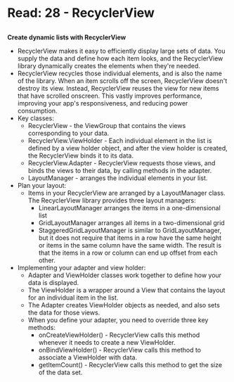 # Read: 28 - RecyclerView

## [](https://developer.android.com/guide/topics/ui/layout/recyclerview#java)

**Create dynamic lists with RecyclerView**
  * RecyclerView makes it easy to efficiently display large sets of data. You supply the data and define how each item looks, and the RecyclerView library dynamically creates the elements when they're needed.
  * RecyclerView recycles those individual elements, and is also the name of the library. When an item scrolls off the screen, RecyclerView doesn't destroy its view. Instead, RecyclerView reuses the view for new items that have scrolled onscreen. This vastly improves performance, improving your app's responsiveness, and reducing power consumption.
  * Key classes: 
    - RecyclerView - the ViewGroup that contains the views corresponding to your data. 
    -  RecyclerView.ViewHolder - Each individual element in the list is defined by a view holder object, and after the view holder is created, the RecyclerView binds it to its data. 
    -  RecyclerView.Adapter - RecyclerView requests those views, and binds the views to their data, by calling methods in the adapter. 
    -  LayoutManager - arranges the individual elements in your list. 
  * Plan your layout:
    - Items in your RecyclerView are arranged by a LayoutManager class. The RecyclerView library provides three layout managers: 
      * LinearLayoutManager arranges the items in a one-dimensional list
      * GridLayoutManager arranges all items in a two-dimensional grid
      * StaggeredGridLayoutManager is similar to GridLayoutManager, but it does not require that items in a row have the same height or items in the same column have the same width. The result is that the items in a row or column can end up offset from each other.
  * Implementing your adapter and view holder:
    - Adapter and ViewHolder classes work together to define how your data is displayed.
    - The ViewHolder is a wrapper around a View that contains the layout for an individual item in the list.
    - The Adapter creates ViewHolder objects as needed, and also sets the data for those views. 
    - When you define your adapter, you need to override three key methods: 
      * onCreateViewHolder() - RecyclerView calls this method whenever it needs to create a new ViewHolder. 
      * onBindViewHolder() - RecyclerView calls this method to associate a ViewHolder with data. 
      * getItemCount() - RecyclerView calls this method to get the size of the data set. 
